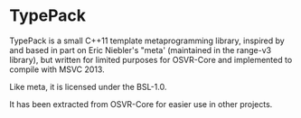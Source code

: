 # TypePack

TypePack is a small C++11 template metaprogramming library,
inspired by and based in part on Eric Niebler's "meta'
(maintained in the range-v3 library),
but written for limited purposes for OSVR-Core
and implemented to compile with MSVC 2013.

Like meta, it is licensed under the BSL-1.0.

It has been extracted from OSVR-Core for easier use in other projects.

